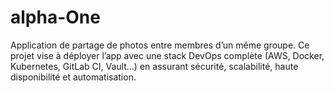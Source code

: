 # alpha-One
Application de partage de photos entre membres d’un même groupe. Ce projet vise à déployer l’app avec une stack DevOps complète (AWS, Docker, Kubernetes, GitLab CI, Vault…) en assurant sécurité, scalabilité, haute disponibilité et automatisation.
